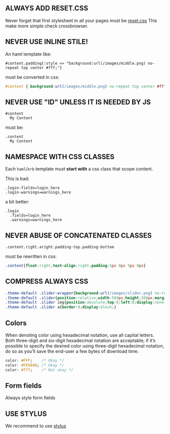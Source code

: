 ## ALWAYS ADD RESET.CSS

Never forget that first stylesheet in all your pages must be [reset.css](https://github.com/adamstac/meyer-reset/blob/master/stylesheets/compiled/meyer-reset-compressed.css)
This make more simple check crossbrowser.

## NEVER USE INLINE STILE!

An haml template like:

```haml
#content.padding{:style => "background:url(/images/middle.png) no-repeat top center #fff;"}
```

must be converted in css:

```css
#content { background:url(/images/middle.png) no-repeat top center #fff;padding:5px }
```

## NEVER USE "ID" UNLESS IT IS NEEDED BY JS

```haml
#content
  My Content
```

must be:

```haml
.content
  My Content
```

## NAMESPACE WITH CSS CLASSES

Each `haml`/`erb` template must **start with** a css class that scope content.

This is bad:

```haml
.login-fields=login_here
.login-warnings=warnings_here
```

a bit better:

```haml
.login
  .fields=login_here
  .warnings=warnings_here
```

## NEVER ABUSE OF CONCATENATED CLASSES

```haml
.content.right.aright.padding-top.padding-bottom
```

must be rewritten in css:

``` css
.content{float:right;text-align:right;padding:5px 0px 5px 0px}
```

## COMPRESS ALWAYS CSS

```css
.theme-default .slider-wrapper{background:url(/images/slider.png) no-repeat;width:722px;height:337px;padding-top:18px;position:relative;margin:0 auto;}
.theme-default .slider{position:relative;width:568px;height:268px;margin-left:77px;background:url(/images/loading.gif) no-repeat 50% 50%;}
.theme-default .slider img{position:absolute;top:0;left:0;display:none;width:568px;height:268px;}
.theme-default .slider a{border:0;display:block;}
```

## Colors

When denoting color using hexadecimal notation, use all capital letters.
Both three-digit and six-digit hexadecimal notation are acceptable;
if it’s possible to specify the desired color using three-digit hexadecimal notation, 
do so as you’ll save the end-user a few bytes of download time.

```css
color: #FFF;    /* Okay */
color: #FE9848; /* Okay */
color: #fff;    /* Not okay */
```

## Form fields

Always style form fields

## USE STYLUS

We recommend to use [stylus](http://learnboost.github.com/stylus/)
